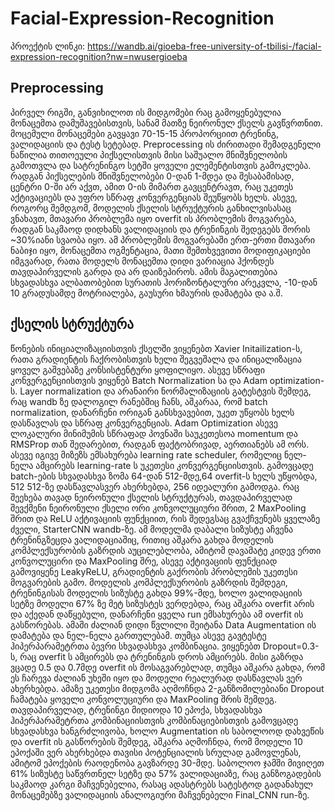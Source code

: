 
# Facial-Expression-Recognition
პროექტის ლინკი: https://wandb.ai/gioeba-free-university-of-tbilisi-/facial-expression-recognition?nw=nwusergioeba
## Preprocessing
პირველ რიგში, განვიხილოთ ის მიდგომები რაც გამოყენებულია მონაცემთა დამუშავებისთვის, სანამ მათზე ნეირონულ ქსელს გავწვრთნით. მოცემული მონაცემები გავყავი 70-15-15 პროპორციით ტრენინგ, ვალიდაციის და ტესტ სეტებად. Preprocessing ის ძირითადი შემადგენელი ნაწილია თითოეული პიქსელისთვის მისი საშუალო მნიშვნელობის გამოთვლა და სატრენინგო სეტში ყოველი ელემენტისთვის გამოკლება. რადგან პიქსელების მნიშვნელობები 0-დან 1-მდეა და შესაბამისად, ცენტრი 0-ში არ აქვთ, ამით 0-ის მიმართ გავცენტრავთ, რაც უკეთეს აქტივაციებს და უფრო სწრაფ კონვერგენციას შეუწყობს ხელს. 
ასევე, როგორც შემდგომ, მოდელის ქსელის სტრუქტურის განხილვისასაც ვნახავთ, მთავარი პრობლემა იყო overfit ის პრობლემის მოგვარება, რადგან საკმაოდ დიდხანს ვალიდაციის და ტრენინგის შედეგებს შორის ~30%იანი სვაობა იყო. ამ პრობლემის მოგვარებაში ერთ-ერთი მთავარი ნაბიჯი იყო, მონაცემთა ოგმენტაცია, მათი შემთხვევითი მოდიფიკაციები იმგვარად, რათა მოდელს მონაცემთა დიდი ვარიაცია ჰქონდეს თავდაპირველის გარდა და არ დაიზეპიროს. ამის მაგალითებია სხვადასხვა ალბათობებით სურათის ჰორიზონტალური არეკვლა, -10-დან 10 გრადუსამდე მოტრიალება, გაუსური ხმაურის დამატება და ა.შ.
## ქსელის სტრუქტურა
წონების ინიციალიზაციისთვის ქსელში ვიყენებთ Xavier Initailization-ს, რათა გრადიენტის ჩაქრობისთვის ხელი შეგვეშალა და ინიცალიზაცია ყოველ გაშვებაზე კონსისტენტური ყოფილიყო. ასევე სწრაფი კონვერგენციისთვის ვიყენებ Batch Normalization სა და Adam optimization-ს. Layer normalization და არანაირი ნორმალიზაციის გატესტვის შემდეგ, რაც wandb ზე დალოგილ რანებშიც ჩანს, აშკარაა, რომ batch normalization, დანარჩენი ორიგან განსხვავებით, უკეთ უწყობს ხელს დასწავლას და სწრაფ კონვერგენციას. Adam Optimization ასევე ლოკალური მინიმუმის სწრაფად პოვნაში საუკეთესოა momentum და RMSProp თან შედარებით, რადგან ფაქტობრივად, აერთიანებს ამ ორს. ასევე იგივე მიზეზს ემსახურება learning rate scheduler, რომელიც ნელ-ნელა ამცირებს learning-rate ს უკეთესი კონვერგენციისთვის. გამოვცადე batch-ების სხვადასხვა ზომა 64-დან 512-მდე,64 overfit-ს ხელს უწყობდა, 512 512-ზე დასწავლასვერ ახერხებდა, 256 იდეალური გამოდგა.
რაც შეეხება თავად ნეირონული ქსელის სტრუქტურას, თავდაპირველად შევქმენი ნეირონული ქსელი ორი კონვოლუციური შრით, 2 MaxPooling შრით და ReLU აქტივაციის ფუნქციით, რის შედეგსაც გვაქჩვენებს ყველაზე ძველი, StarterCNN wandb-ზე. ამ მოდელმა დაბალი სიზუსტე აჩვენა ტრენინგზეცდა ვალიდაციაშიც, რითიც აშკარა გახდა მოდელის კომპლექსურობის გაზრდის აუცილებლობა, ამიტომ დავამატე კიდევ ერთი კონვოლუცირი და MaxPooling შრე, ასევე აქტივაციის ფუნქციად გამოვიყენე LeakyReLU, გრადიენტის გაქრობის პრობლემის უკეთესი მოგვარების გამო. მოდელის კომპლექსურობის გაზრდის შემდეგი, ტრენინგისას მოდელის სიზუსტე გახდა 99%-მდე, ხოლო ვალიდაციის სეტზე მოდელი 67% ზე მეტ სიზუსტეს ვერდებდა, რაც აშკარა overfit არის და აქედან დაწყებული, დანარჩენი ყველა run ემსახურება ამ overfit ის გასწორებას.
ამაში ძალიან დიდი წვლილი შეიტანა Data Augmentation ის დამატება და ნელ-ნელა გართულებამ. თუმცა ასევე გავტესტე ჰიპერპარამეტრთა ბევრი სხვადასხვა კომბინაცია. ვიყენებთ Dropout=0.3-ს, რაც overfit ს ამცირებს და ტრენინგის დროს ამცირებს. მისი გაზრდა ვცადე 0.5 და 0.7მდე overfit ის მოსაგვარებლად, თუმცა აშკარა გახდა, რომ ეს ჩარევა ძალიან უხეში იყო და მოდელი რეალურად დასწავლას ვერ ახერხებდა. ამაზე უკეთესი მიდგომა აღმოჩნდა 2-განზომილებიანი Dropout ჩამატება ყოველი კონვოლუციური და MaxPooling შრის შემდეგ.
თავდაპირველად, ტრენინგი მიდიოდა 10 ეპოქა, სხვადასხვა ჰიპერპარამეტრთა კომბინაციისთვის კომბინაციებისთვის გამოვცადე სხვადასხვა ხანგრძლივობა, ხოლო Augmentation ის საბოლოოდ დახვეწის და overfit ის გასწორების შემდეგ, აშკარა აღმოჩნდა, რომ მოდელი 10 ეპოქაში ვერ ახერხებდა თავისი პოტენციალის სრულად გამოვლენას, ამიტომ ეპოქების რაოდენობა გავზარდე 30-მდე. საბოლოო ჯამში მივიღეთ 61% სიზუსტე საწვრთნელ სეტზე და 57% ვალიდაციაზე, რაც განზოგადების საკმაოდ კარგი მაჩვენებელია, რასაც ადასტრებს სატესტოდ გადანახულ მონაცემებზე ვალიდაციის ანალოგიური მაჩვენებელი Final_CNN run-ზე.

